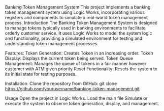 Banking Token Management System
This project implements a banking token management system using Logic Works, incorporating various registers and components to simulate a real-world token management process.
Introduction
The Banking Token Management System is designed to manage tokens typically used in banking environments to facilitate orderly customer service. It uses Logic Works to model the system logic and functionality, providing a simulated environment for testing and understanding token management processes.

Features:
Token Generation: Creates Token in an increasing order.
Token Display: Displays the current token being served.
Token Queue Management: Manages the queue of tokens in a fair manner however customer with ATM given priority
Reset Functionality: Resets the system to its initial state for testing purposes.

Installation:
Clone the repository from GitHub:
git clone https://github.com/yourusername/banking-token-management.git

Usage
  Open the project in Logic Works.
  Load the main file 
  Simulate or execute the system to observe token generation, display, and management.
